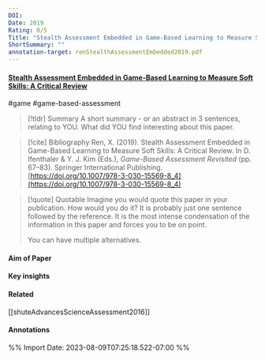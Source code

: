 ```yaml
---
DOI: 
Date: 2019
Rating: 0/5
Title: "Stealth Assessment Embedded in Game-Based Learning to Measure Soft Skills: A Critical Review"
ShortSummary: ""
annotation-target: renStealthAssessmentEmbedded2019.pdf
---
```



#### [Stealth Assessment Embedded in Game-Based Learning to Measure Soft Skills: A Critical Review](renStealthAssessmentEmbedded2019.pdf)

#game #game-based-assessment


> [!tldr] Summary
> A short summary - or an abstract in 3 sentences, relating to YOU. What did YOU find interesting about this paper. 

> [!cite] Bibliography
>Ren, X. (2019). Stealth Assessment Embedded in Game-Based Learning to Measure Soft Skills: A Critical Review. In D. Ifenthaler & Y. J. Kim (Eds.), _Game-Based Assessment Revisited_ (pp. 67–83). Springer International Publishing. [https://doi.org/10.1007/978-3-030-15569-8_4](https://doi.org/10.1007/978-3-030-15569-8_4)

> [!quote] Quotable
> Imagine you would quote this paper in your publication. How would you do it? It is probably just one sentence followed by the reference. It is the most intense condensation of the information in this paper and forces you to be on point. 
> 
> You can have multiple alternatives. 


#### Aim of Paper


#### Key insights 


#### Related

[[shuteAdvancesScienceAssessment2016]]

#### Annotations





%% Import Date: 2023-08-09T07:25:18.522-07:00 %%
